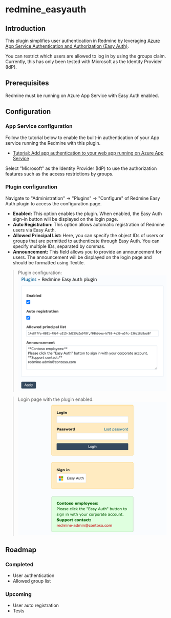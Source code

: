 # redmine_easyauth

## Introduction

This plugin simplifies user authentication in Redmine by leveraging [Azure App Service Authentication and Authorization (Easy Auth)](https://learn.microsoft.com/en-us/azure/app-service/overview-authentication-authorization).

You can restrict which users are allowed to log in by using the groups claim. 
Currently, this has only been tested with Microsoft as the Identity Provider (IdP).

## Prerequisites

Redmine must be running on Azure App Service with Easy Auth enabled.

## Configuration

### App Service configuration

Follow the tutorial below to enable the built-in authentication of your App service running the Redmine with this plugin.

- [Tutorial: Add app authentication to your web app running on Azure App Service](https://learn.microsoft.com/en-us/azure/app-service/scenario-secure-app-authentication-app-service)

Select "Microsoft" as the Identity Provider (IdP) to use the authorization features such as the access restrictions by groups.

### Plugin configuration

Navigate to "Administration" → "Plugins" → "Configure" of Redmine Easy Auth plugin to access the configuration page.

- **Enabled:** This option enables the plugin. When enabled, the Easy Auth sign-in button will be displayed on the login page.
- **Auto Registration:** This option allows automatic registration of Redmine users via Easy Auth.
- **Allowed Principal List:** Here, you can specify the object IDs of users or groups that are permitted to authenticate through Easy Auth. You can specify multiple IDs, separated by commas.
- **Announcement:** This field allows you to provide an announcement for users. The announcement will be displayed on the login page and should be formatted using Textile.

> Plugin configuration:<br/>
> <img src="docs/images/ss-config.png" width="480px" />

> Login page with the plugin enabled:<br/>
> <img src="docs/images/ss-login.png" width="480px"/>

## Roadmap

### Completed

- User authentication
- Allowed group list

### Upcoming

- User auto registration
- Tests
